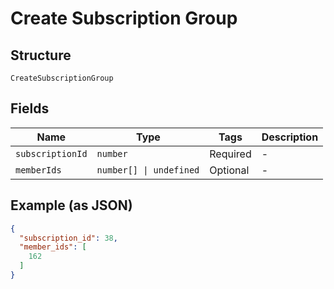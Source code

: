 
# Create Subscription Group

## Structure

`CreateSubscriptionGroup`

## Fields

| Name | Type | Tags | Description |
|  --- | --- | --- | --- |
| `subscriptionId` | `number` | Required | - |
| `memberIds` | `number[] \| undefined` | Optional | - |

## Example (as JSON)

```json
{
  "subscription_id": 38,
  "member_ids": [
    162
  ]
}
```

